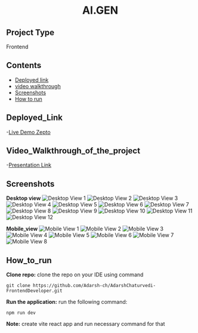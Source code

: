 <h1 align="center"> AI.GEN</h1>

## Project Type

Frontend

## Contents

- [Deployed link](#Deployed_Link)
- [video walkthrough](#Video_Walkthrough_of_the_project)
- [Screenshots](#Screenshots)
- [How to run](#How_to_run)

## Deployed_Link

-[Live Demo Zepto](https://thematrixlabs-aigen.netlify.app/)

## Video_Walkthrough_of_the_project

-[Presentation Link](https://drive.google.com/file/d/151aJo4NH5BD85r3HrFOEG8EeRiev856g/view?usp=sharing)

## Screenshots

**Desktop view**
<img src="src/Page_images/1.png" alt="Desktop View 1">
<img src="src/Page_images/2.png" alt="Desktop View 2">
<img src="src/Page_images/3.png" alt="Desktop View 3">
<img src="src/Page_images/4.png" alt="Desktop View 4">
<img src="src/Page_images/5.png" alt="Desktop View 5">
<img src="src/Page_images/6.png" alt="Desktop View 6">
<img src="src/Page_images/7.png" alt="Desktop View 7">
<img src="src/Page_images/8.png" alt="Desktop View 8">
<img src="src/Page_images/9.png" alt="Desktop View 9">
<img src="src/Page_images/10.png" alt="Desktop View 10">
<img src="src/Page_images/11.png" alt="Desktop View 11">
<img src="src/Page_images/12.png" alt="Desktop View 12">

**Mobile_view**
<img src="src/Page_images/M-1.png" alt="Mobile View 1">
<img src="src/Page_images/M-2.png" alt="Mobile View 2">
<img src="src/Page_images/M-3.png" alt="Mobile View 3">
<img src="src/Page_images/M-4.png" alt="Mobile View 4">
<img src="src/Page_images/M-5.png" alt="Mobile View 5">
<img src="src/Page_images/M-6.png" alt="Mobile View 6">
<img src="src/Page_images/M-7.png" alt="Mobile View 7">
<img src="src/Page_images/M-8.png" alt="Mobile View 8">

## How_to_run

**Clone repo:**
clone the repo on your IDE using command

```
git clone https://github.com/Adarsh-ch/AdarshChaturvedi-FrontendDeveloper.git

```

**Run the application:**
run the following command:

```
npm run dev

```

**Note:**
create vite react app and run necessary command for that
